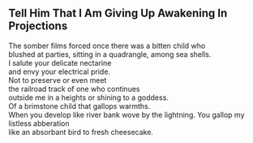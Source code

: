 Tell Him That I Am Giving Up Awakening In Projections
-----------------------------------------------------
The somber films forced once there was a bitten child who  
blushed at parties, sitting in a quadrangle, among sea shells.  
I salute your delicate nectarine  
and envy your electrical pride.  
Not to preserve or even meet  
the railroad track of one who continues  
outside me in a heights or shining to a goddess.  
Of a brimstone child that gallops warmths.  
When you develop like river bank wove by the lightning. You gallop my listless abberation  
like an absorbant bird to fresh cheesecake.  
